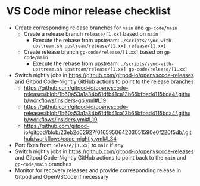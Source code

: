 # VS Code minor release checklist

-  Create corresponding release branches for `main` and `gp-code/main`
    - Create a release branch `release/[1.xx]` based on `main`
    	- Execute the rebase from upstream: `./scripts/sync-with-upstream.sh upstream/release/[1.xx] release/[1.xx]`
    - Create release branch `gp-code/release/[1.xx]` based on `gp-code/main`
     	- Execute the rebase from upstream: `./scripts/sync-with-upstream.sh upstream/release/[1.xx] gp-code/release/[1.xx]`
-  Switch nightly jobs in https://github.com/gitpod-io/openvscode-releases and Gitpod Code-Nightly GitHub actions to point to the release branches
	- https://github.com/gitpod-io/openvscode-releases/blob/1b60a53a1a34b61dfb41ca13b65bfbad4115bda4/.github/workflows/insiders-gp.yml#L19
    - https://github.com/gitpod-io/openvscode-releases/blob/1b60a53a1a34b61dfb41ca13b65bfbad4115bda4/.github/workflows/insiders.yml#L19
    - https://github.com/gitpod-io/gitpod/blob/23eb2d62927f016595064203051590e0f220f5db/.github/workflows/code-nightly.yml#L34
-  Port fixes from `release/[1.xx]` to `main` if any
-  Switch nightly jobs in https://github.com/gitpod-io/openvscode-releases and Gitpod Code-Nightly GitHub actions to point back to the `main` and `gp-code/main` branches
-  Monitor for recovery releases and provide corresponding release in Gitpod and OpenVSCode if necessary
